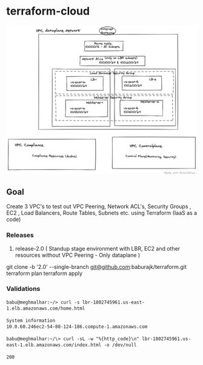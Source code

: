 # terraform-cloud


![Building simple cloud projects using terraform](https://github.com/baburajk/terraform/blob/develop/diagrams/terraform_aws.png)

## Goal 
Create 3 VPC's to test out VPC Peering, Network ACL's, Security Groups , EC2 , Load Balancers, Route Tables, Subnets etc. using Terraform (IaaS as a code)

### Releases

1. release-2.0 ( Standup stage environment with LBR, EC2 and other resources without VPC Peering - Only dataplane )

git clone -b '2.0' --single-branch git@github.com:baburajk/terraform.git
terraform plan
terraform apply


### Validations

```
babu@meghmalhar:~/> curl -s lbr-1802745961.us-east-1.elb.amazonaws.com/home.html

System information
10.0.60.246ec2-54-80-124-186.compute-1.amazonaws.com

babu@meghmalhar:~/\> curl -sL -w "%{http_code}\n" lbr-1802745961.us-east-1.elb.amazonaws.com/index.html -o /dev/null

200

```



